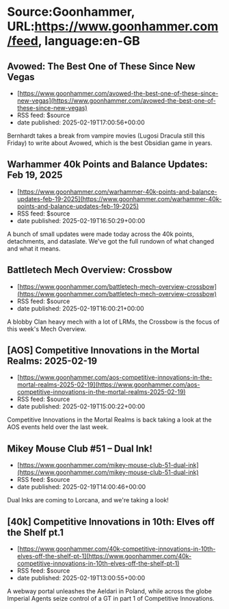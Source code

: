 # Source:Goonhammer, URL:https://www.goonhammer.com/feed, language:en-GB

## Avowed: The Best One of These Since New Vegas
 - [https://www.goonhammer.com/avowed-the-best-one-of-these-since-new-vegas](https://www.goonhammer.com/avowed-the-best-one-of-these-since-new-vegas)
 - RSS feed: $source
 - date published: 2025-02-19T17:00:56+00:00

Bernhardt takes a break from vampire movies (Lugosi Dracula still this Friday) to write about Avowed, which is the best Obsidian game in years.

## Warhammer 40k Points and Balance Updates: Feb 19, 2025
 - [https://www.goonhammer.com/warhammer-40k-points-and-balance-updates-feb-19-2025](https://www.goonhammer.com/warhammer-40k-points-and-balance-updates-feb-19-2025)
 - RSS feed: $source
 - date published: 2025-02-19T16:50:29+00:00

A bunch of small updates were made today across the 40k points, detachments, and dataslate. We've got the full rundown of what changed and what it means.

## Battletech Mech Overview: Crossbow
 - [https://www.goonhammer.com/battletech-mech-overview-crossbow](https://www.goonhammer.com/battletech-mech-overview-crossbow)
 - RSS feed: $source
 - date published: 2025-02-19T16:00:21+00:00

A blobby Clan heavy mech with a lot of LRMs, the Crossbow is the focus of this week's Mech Overview.

## [AOS] Competitive Innovations in the Mortal Realms: 2025-02-19
 - [https://www.goonhammer.com/aos-competitive-innovations-in-the-mortal-realms-2025-02-19](https://www.goonhammer.com/aos-competitive-innovations-in-the-mortal-realms-2025-02-19)
 - RSS feed: $source
 - date published: 2025-02-19T15:00:22+00:00

Competitive Innovations in the Mortal Realms is back taking a look at the AOS events held over the last week.

## Mikey Mouse Club #51 – Dual Ink!
 - [https://www.goonhammer.com/mikey-mouse-club-51-dual-ink](https://www.goonhammer.com/mikey-mouse-club-51-dual-ink)
 - RSS feed: $source
 - date published: 2025-02-19T14:00:46+00:00

Dual Inks are coming to Lorcana, and we're taking a look!

## [40k] Competitive Innovations in 10th: Elves off the Shelf pt.1
 - [https://www.goonhammer.com/40k-competitive-innovations-in-10th-elves-off-the-shelf-pt-1](https://www.goonhammer.com/40k-competitive-innovations-in-10th-elves-off-the-shelf-pt-1)
 - RSS feed: $source
 - date published: 2025-02-19T13:00:55+00:00

A webway portal unleashes the Aeldari in Poland, while across the globe Imperial Agents seize control of a GT in part 1 of Competitive Innovations.

